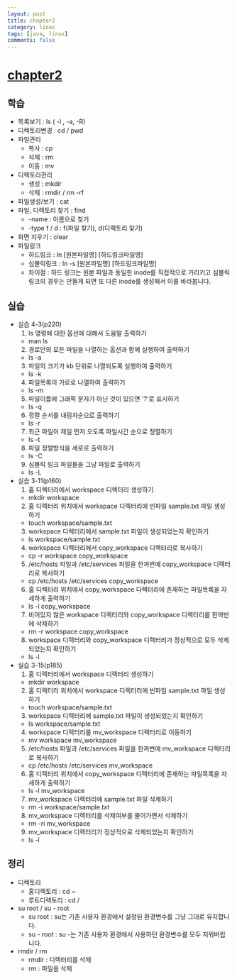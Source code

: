 ```yaml
---
layout: post
title: chapter2
category: linux
tags: [java, linux]
comments: false
---
```


# [chapter2]()

## 학습
* 목록보기 : ls ( -l , -a, -R)
* 디렉토리변경 : cd / pwd
* 파일관리
    - 복사 : cp
    - 삭제 : rm
    - 이동 : mv
* 디렉토리관리
    - 생성 : mkdir
    - 삭제 : rmdir / rm -rf
* 파일생성/보기 :  cat 
* 파일, 디렉토리 찾기 : find
    - -name  : 이름으로 찾기
    - -type f / d : f(파일 찾기), d(디렉토리 찾기)
* 화면 지우기 : clear
* 파일링크
    - 하드링크 : ln [원본파일명] [하드링크파일명]
    - 심볼릭링크 : ln -s [원본파일명] [하드링크파일명]
    - 차이점 : 하드 링크는 원본 파일과 동일한 inode를 직접적으로 가리키고 심볼릭 링크의 경우는 만들게 되면 또 다른 inode를 생성해서 이를 바라봅니다.

## 실습
* 실습 4-3(p220)
    1. ls 명령에 대한 옵션에 대해서 도움말 출력하기
    * man ls
    2. 경로안의 모든 파일을 나열하는 옵션과 함께 실행하여 출력하기
    * ls -a
    3. 파일의 크기가 kb 단위로 나열되도록 실행하여 출력하기
    * ls -k
    4. 파일목록이 가로로 나열하여 출력하기
    * ls -m
    5. 파일이름에 그래픽 문자가 아닌 것이 있으면 '?'로 표시하기
    * ls -q
    6. 정렬 순서를 내림차순으로 출력하기
    * ls -r
    7. 최근 파일이 제일 먼저 오도록 파일시간 순으로 정렬하기
    * ls -t
    8. 파일 정렬방식을 세로로 출력하기
    * ls -C
    9. 심볼릭 링크 파일들을 그냥 파일로 출력하기
    * ls -L
* 실습 3-11(p160)
    1. 홈 디렉터리에서 workspace 디렉터리 생성하기
    * mkdir workspace
    2. 홈 디렉터리 위치에서 workspace 디렉터리에 빈파일 sample.txt 파일 생성하기
    * touch workspace/sample.txt
    3. workspace 디렉터리에서 sample.txt 파일이 생성되었는지 확인하기
    * ls workspace/sample.txt
    4. workspace 디렉터리에서 copy_workspace 디렉터리로 복사하기
    * cp -r workspace copy_workspace
    5. /etc/hosts 파일과 /etc/services 파일을 한꺼번에 copy_workspace 디렉터리로 복사하기
    * cp /etc/hosts /etc/services copy_workspace
    6. 홈 디렉터리 위치에서 copy_workspace 디렉터리에 존재하는 파일목록을 자세하게 출력하기
    * ls -l copy_workspace
    7. 비어있지 않은 workspace 디렉터리와 copy_workspace 디렉터리를 한꺼번에 삭제하기
    * rm -r workspace copy_workspace
    8. workspace 디렉터리와 copy_workspace 디렉터리가 정상적으로 모두 삭제되었는지 확인하기
    * ls -l
* 실습 3-15(p185)
    1. 홈 디렉터리에서 workspace 디렉터리 생성하기
    * mkdir workspace
    2. 홈 디렉터리 위치에서 workspace 디렉터리에 빈파일 sample.txt 파일 생성하기
    * touch workspace/sample.txt
    3. workspace 디렉터리에 sample.txt 파일이 생성되었는지 확인하기
    * ls workspace/sample.txt
    4. workspace 디렉터리를 mv_workspace 디렉터리로 이동하기
    * mv workspace mv_workspace
    5. /etc/hosts 파일과 /etc/services 파일을 한꺼번에 mv_workspace 디렉터리로 복사하기
    * cp /etc/hosts /etc/services mv_workspace
    6. 홈 디렉터리 위치에서 copy_workspace 디렉터리에 존재하는 파일목록을 자세하게 출력하기
    * ls -l mv_workspace
    7. mv_workspace 디렉터리에 sample.txt 파일 삭제하기
    * rm -i workspace/sample.txt
    8. mv_workspace 디렉터리를 삭제여부를 물어가면서 삭제하기
    * rm -ri mv_workspace
    9. mv_workspace 디렉터리가 정상적으로 삭제되었는지 확인하기
    * ls -l

## 정리
* 디렉토리
    - 홈디렉토리 : cd ~
    - 루트디렉토리 : cd /
* su root / su - root
    - su root : su는 기존 사용자 환경에서 설정된 환경변수를 그냥 그대로 유지합니다.
    - su - root : su -는 기존 사용자 환경에서 사용하던 환경변수를 모두 지워버립니다.
* rmdir  / rm
    - rmdir : 디렉터리를 삭제 
    - rm : 파일을 삭제